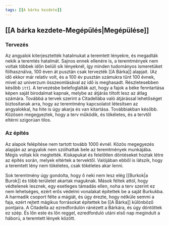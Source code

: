 ```yaml
---
tags: [[A bárka kezdete]]
---
```

## [[A bárka kezdete-Megépülés|Megépülése]]
### Tervezés
Az angyalok kiterjesztették hatalmukat a teremtett lényekre, és megadták nekik a teremtés hatalmát. Sajnos ennek ellenére is, a teremtmények nem voltak többek időn belüli sík lényeknél, így minden tudományos ismeretüket fölhasználva, 100 éven át pusztán csak tervezték [[A Bárka]]  alapjait. (Az idő ekkor már relatív volt, és a 100 év pusztán számukra tűnt 100 évnek, mivel az univerzum összeomlásával az idő is meghasadt. Részletesebben később `itt`). A tervezésbe belefoglalták azt, hogy a fajok a béke fenntartása képen saját birodalmat kapnak, melybe az átjárás tiltott lesz az átlag számára. Továbbá a tervek szerint a Citadellába való átjárással lehetőséget biztosítanak arra, hogy az teremtmény kapcsolatot létesítsen az angyalokkal, ha hite is úgy akarja és van kitartása. Továbbiakban később.
Közösen megegyeztek, hogy a terv működik, és tökéletes, és a tervtől eltérni szigorúan tilos.


### Az építés

Az alapok felépítése nem tartott tovább 1000 évnél. Közös megegyezés alapján az angyalok nem szólhattak bele az teremtmények munkájába. Mégis voltak kik megtették. Kiskapukat és felelőtlen döntéseket hoztak létre az építés során, melyek eltértek a tervektől. Valójában ebből is látszik, hogy a teremtett lény nem tökéletes, csak tökéletes akar lenni.

Sok teremtmény úgy gondolta, hogy ő neki nem lesz elég [[Burkok|a Burok]] és több területet akartak maguknak. Mások féltek attól, hogy védtelenek lesznek, egy esetleges támadás ellen, noha a terv szerint ez nem lehetséges, ezért erős védelmi vonalakat építettek be a saját Burkukba. A harmadik csoport félte a mágiát, és úgy érezte, hogy nélküle semmi a faja, ezért rejtett mágikus forrásokat építettek be [[A Bárka]] különböző pontjaira. A Citadella az ezredfordulón ránézett a Bárkára, és úgy döntöttek ez szép. És lőn este és lőn reggel, ezredforduló utáni első nap megindult a háború, a teremtett lények között.
